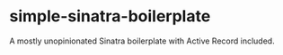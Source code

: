 # simple-sinatra-boilerplate

A mostly unopinionated Sinatra boilerplate with Active Record included.
